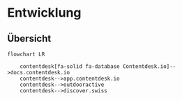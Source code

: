 # Entwicklung


## Übersicht
``` mermaid
flowchart LR

    contentdesk[fa-solid fa-database Contentdesk.io]-->docs.contentdesk.io
    contentdesk-->app.contentdesk.io
    contentdesk-->outdooractive
    contentdesk-->discover.swiss
```